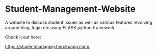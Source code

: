 # Student-Management-Website

A website to discuss student issues as well as various features revolving around blog, login etc using FLASK python framework

Check it out here:

https://studentmanaging.herokuapp.com/
